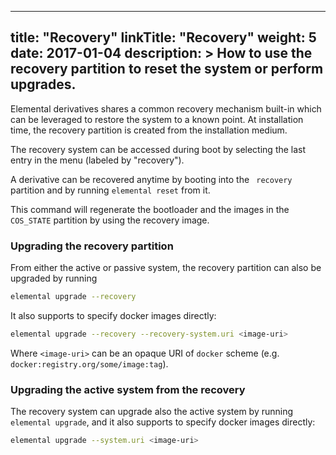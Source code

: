 
---
title: "Recovery"
linkTitle: "Recovery"
weight: 5
date: 2017-01-04
description: >
  How to use the recovery partition to reset the system or perform upgrades.
---

Elemental derivatives shares a common recovery mechanism built-in which can be leveraged to restore the system to a known point. At installation time, the recovery partition is created from the installation medium.

The recovery system can be accessed during boot by selecting the last entry in the menu (labeled by "recovery").

A derivative can be recovered anytime by booting into the ` recovery` partition and by running `elemental reset` from it. 

This command will regenerate the bootloader and the images in the `COS_STATE` partition by using the recovery image.

### Upgrading the recovery partition

From either the active or passive system, the recovery partition can also be upgraded by running 

```bash
elemental upgrade --recovery
``` 

It also supports to specify docker images directly:

```bash
elemental upgrade --recovery --recovery-system.uri <image-uri>
```

Where `<image-uri>` can be an opaque URI of `docker` scheme (e.g. `docker:registry.org/some/image:tag`). 

### Upgrading the active system from the recovery

The recovery system can upgrade also the active system by running `elemental upgrade`, and it also supports to specify docker images directly:

```bash
elemental upgrade --system.uri <image-uri>
```

